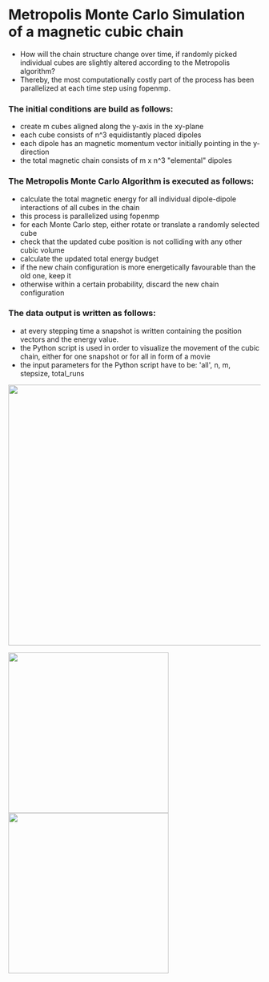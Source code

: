 # Metropolis Monte Carlo Simulation of a magnetic cubic chain
- How will the chain structure change over time, if randomly picked individual cubes are slightly altered according to the Metropolis algorithm?
- Thereby, the most computationally costly part of the process has been parallelized at each time step using fopenmp.

### The initial conditions are build as follows:
- create m cubes aligned along the y-axis in the xy-plane
- each cube consists of n^3 equidistantly placed dipoles
- each dipole has an magnetic momentum vector initially pointing in the y-direction
- the total magnetic chain consists of m x n^3 "elemental" dipoles

### The Metropolis Monte Carlo Algorithm is executed as follows:
- calculate the total magnetic energy for all individual dipole-dipole interactions of all cubes in the chain
- this process is parallelized using fopenmp
- for each Monte Carlo step, either rotate or translate a randomly selected cube
- check that the updated cube position is not colliding with any other cubic volume
- calculate the updated total energy budget
- if the new chain configuration is more energetically favourable than the old one, keep it
- otherwise within a certain probability, discard the new chain configuration

### The data output is written as follows:
- at every stepping time a snapshot is written containing the position vectors and the energy value.
- the Python script is used in order to visualize the movement of the cubic chain, either for one snapshot or for all in form of a movie
- the input parameters for the Python script have to be: 'all', n, m, stepsize, total_runs

<img src="https://user-images.githubusercontent.com/49908052/142904977-32e01a40-3841-4e8f-90a9-77800fc34035.png" width="520"/>
<p float="left">
<img src="https://user-images.githubusercontent.com/49908052/142904689-10754cb5-8eb9-4bd6-b849-d916ab174d85.gif" width="320"/>
<img src="https://user-images.githubusercontent.com/49908052/142904879-37e0bbef-fcad-409b-9b94-bf6e3efb61b4.gif" width="320"/>
</p>
